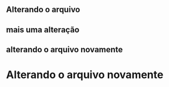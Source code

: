 ## Alterando o arquivo
## mais uma alteração
## alterando o arquivo novamente
<h1> Alterando o arquivo novamente


